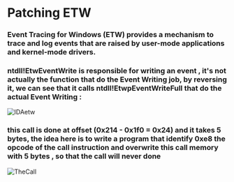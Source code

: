 # Patching ETW 

### Event Tracing for Windows (ETW) provides a mechanism to trace and log events that are raised by user-mode applications and kernel-mode drivers.  
### ntdll!EtwEventWrite is responsible for writing an event , it's not actually the function that do the Event Writing job, by reversing it, we can see that it calls ntdll!EtwpEventWriteFull that do the actual Event Writing :  
  
![IDAetw](https://user-images.githubusercontent.com/110354855/198856050-d5a3d460-0ad7-494b-abb8-018333d2f497.png)  
   
### this call is done at offset (0x214 -  0x1f0 = 0x24) and it takes 5 bytes, the idea here is to write a program that identify 0xe8 the opcode of the call instruction and overwrite this call memory with 5 bytes , so that the call will never done  
  

![TheCall](https://user-images.githubusercontent.com/110354855/198856198-a66c74e6-5833-47d4-a82c-1646206bf61b.png)




